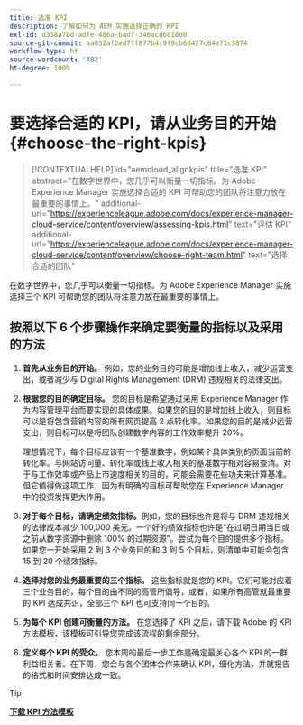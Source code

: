 ```yaml
---
title: 选准 KPI
description: 了解如何为 AEM 实施选择正确的 KPI
exl-id: d338a7bd-adfe-486a-badf-348acd6018d0
source-git-commit: aa032af2ed7ff877b4c9f9cb6d427c84e71c3874
workflow-type: ht
source-wordcount: '482'
ht-degree: 100%

---
```


# 要选择合适的 KPI，请从业务目的开始 {#choose-the-right-kpis}

>[!CONTEXTUALHELP]
>id="aemcloud_alignkpis"
>title="选准 KPI"
>abstract="在数字世界中，您几乎可以衡量一切指标。为 Adobe Experience Manager 实施选择合适的 KPI 可帮助您的团队将注意力放在最重要的事情上。"
>additional-url="https://experienceleague.adobe.com/docs/experience-manager-cloud-service/content/overview/assessing-kpis.html" text="评估 KPI"
>additional-url="https://experienceleague.adobe.com/docs/experience-manager-cloud-service/content/overview/choose-right-team.html" text="选择合适的团队"

在数字世界中，您几乎可以衡量一切指标。为 Adobe Experience Manager 实施选择三个 KPI 可帮助您的团队将注意力放在最重要的事情上。


## **按照以下 6 个步骤操作来确定要衡量的指标以及采用的方法**


1. **首先从业务目的开始。** 例如，您的业务目的可能是增加线上收入，减少运营支出，或者减少与 Digital Rights Management (DRM) 违规相关的法律支出。

1. **根据您的目的确定目标。** 您的目标是希望通过采用 Experience Manager 作为内容管理平台而要实现的具体成果。如果您的目的是增加线上收入，则目标可以是将包含营销内容的所有网页提高 2 点转化率。如果您的目的是减少运营支出，则目标可以是将团队创建数字内容的工作效率提升 20%。

   理想情况下，每个目标应该有一个基准数字，例如某个具体类别的页面当前的转化率。与网站访问量、转化率或线上收入相关的基准数字相对容易查清。对于与工作效率或产品上市速度相关的目的，可能会需要花些功夫来计算基准。但它值得做这项工作，因为有明确的目标可帮助您在 Experience Manager 中的投资发挥更大作用。

1. **对于每个目标，请确定绩效指标。**&#x200B;例如，您的目标也许是将与 DRM 违规相关的法律成本减少 100,000 美元。一个好的绩效指标也许是“在过期日期当日或之前从数字资源中删除 100% 的过期资源”。尝试为每个目的提供多个指标。如果您一开始采用 2 到 3 个业务目的和 3 到 5 个目标，则清单中可能会包含 15 到 20 个绩效指标。

1. **选择对您的业务最重要的三个指标。** 这些指标就是您的 KPI。它们可能对应着三个业务目的，每个目的由不同的高管所倡导，或者，如果所有高管就最重要的 KPI 达成共识，全部三个 KPI 也可支持同一个目的。

1. **为每个 KPI 创建可衡量的方法。** 在您选择了 KPI 之后，请下载 Adobe 的 KPI 方法模板，该模板可引导您完成该流程的剩余部分。

1. **定义每个 KPI 的受众。** 您本周的最后一步工作是确定最关心各个 KPI 的一群利益相关者。在下周，您会与各个团体合作来确认 KPI，细化方法，并就报告的格式和时间安排达成一致。

>[!TIP]
>
>[**下载 KPI 方法模板**](https://experienceleague.adobe.com/welcome/aem/assets/img/KPI_Methodology_Template.png)
